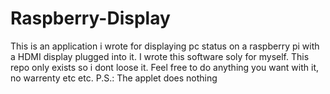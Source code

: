 # Raspberry-Display
This is an application i wrote for displaying pc status on a raspberry pi with a HDMI display plugged into it.
I wrote this software soly for myself. This repo only exists so i dont loose it.
Feel free to do anything you want with it, no warrenty etc etc.
P.S.: The applet does nothing